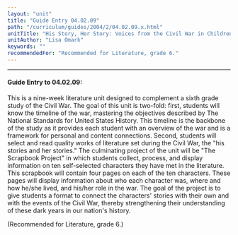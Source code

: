 ```yaml
---
layout: "unit"
title: "Guide Entry 04.02.09"
path: "/curriculum/guides/2004/2/04.02.09.x.html"
unitTitle: "His Story, Her Story: Voices from the Civil War in Children's Literature"
unitAuthor: "Lisa Omark"
keywords: ""
recommendedFor: "Recommended for Literature, grade 6."
---
```

<body>
<hr/>
<h4>
Guide Entry to 04.02.09:
</h4>
<p>
This is a nine-week literature unit designed to complement a sixth grade study of the Civil War. The goal of this unit is two-fold: first, students will know the timeline of the war, mastering the objectives described by The National Standards for United States History. This timeline is the backbone of the study as it provides each student with an overview of the war and is a framework for personal and content connections. Second, students will select and read quality works of literature set during the Civil War, the "his stories and her stories." The culminating project of the unit will be "The Scrapbook Project" in which students collect, process, and display information on ten self-selected characters they have met in the literature. This scrapbook will contain four pages on each of the ten characters. These pages will display information about who each character was, where and how he/she lived, and his/her role in the war. The goal of the project is to give students a format to connect the characters' stories with their own and with the events of the Civil War, thereby strengthening their understanding of these dark years in our nation's history.
</p>
<p>
(Recommended for Literature, grade 6.)
</p>
</body>
